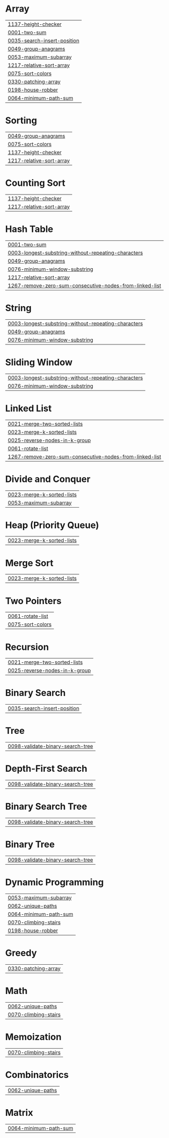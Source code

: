 # Array
|  |
| ------- |
| [1137-height-checker](https://github.com/abhiramreddy1818/DSA/tree/master/1137-height-checker) |
| [0001-two-sum](https://github.com/abhiramreddy1818/DSA/tree/master/0001-two-sum) |
| [0035-search-insert-position](https://github.com/abhiramreddy1818/DSA/tree/master/0035-search-insert-position) |
| [0049-group-anagrams](https://github.com/abhiramreddy1818/DSA/tree/master/0049-group-anagrams) |
| [0053-maximum-subarray](https://github.com/abhiramreddy1818/DSA/tree/master/0053-maximum-subarray) |
| [1217-relative-sort-array](https://github.com/abhiramreddy1818/DSA/tree/master/1217-relative-sort-array) |
| [0075-sort-colors](https://github.com/abhiramreddy1818/DSA/tree/master/0075-sort-colors) |
| [0330-patching-array](https://github.com/abhiramreddy1818/DSA/tree/master/0330-patching-array) |
| [0198-house-robber](https://github.com/abhiramreddy1818/DSA/tree/master/0198-house-robber) |
| [0064-minimum-path-sum](https://github.com/abhiramreddy1818/DSA/tree/master/0064-minimum-path-sum) |


# Sorting
|  |
| ------- |
| [0049-group-anagrams](https://github.com/abhiramreddy1818/DSA/tree/master/0049-group-anagrams) |
| [0075-sort-colors](https://github.com/abhiramreddy1818/DSA/tree/master/0075-sort-colors) |
| [1137-height-checker](https://github.com/abhiramreddy1818/DSA/tree/master/1137-height-checker) |
| [1217-relative-sort-array](https://github.com/abhiramreddy1818/DSA/tree/master/1217-relative-sort-array) |
# Counting Sort
|  |
| ------- |
| [1137-height-checker](https://github.com/abhiramreddy1818/DSA/tree/master/1137-height-checker) |
| [1217-relative-sort-array](https://github.com/abhiramreddy1818/DSA/tree/master/1217-relative-sort-array) |
# Hash Table
|  |
| ------- |
| [0001-two-sum](https://github.com/abhiramreddy1818/DSA/tree/master/0001-two-sum) |
| [0003-longest-substring-without-repeating-characters](https://github.com/abhiramreddy1818/DSA/tree/master/0003-longest-substring-without-repeating-characters) |
| [0049-group-anagrams](https://github.com/abhiramreddy1818/DSA/tree/master/0049-group-anagrams) |
| [0076-minimum-window-substring](https://github.com/abhiramreddy1818/DSA/tree/master/0076-minimum-window-substring) |
| [1217-relative-sort-array](https://github.com/abhiramreddy1818/DSA/tree/master/1217-relative-sort-array) |
| [1267-remove-zero-sum-consecutive-nodes-from-linked-list](https://github.com/abhiramreddy1818/DSA/tree/master/1267-remove-zero-sum-consecutive-nodes-from-linked-list) |
# String
|  |
| ------- |
| [0003-longest-substring-without-repeating-characters](https://github.com/abhiramreddy1818/DSA/tree/master/0003-longest-substring-without-repeating-characters) |
| [0049-group-anagrams](https://github.com/abhiramreddy1818/DSA/tree/master/0049-group-anagrams) |
| [0076-minimum-window-substring](https://github.com/abhiramreddy1818/DSA/tree/master/0076-minimum-window-substring) |
# Sliding Window
|  |
| ------- |
| [0003-longest-substring-without-repeating-characters](https://github.com/abhiramreddy1818/DSA/tree/master/0003-longest-substring-without-repeating-characters) |
| [0076-minimum-window-substring](https://github.com/abhiramreddy1818/DSA/tree/master/0076-minimum-window-substring) |
# Linked List
|  |
| ------- |
| [0021-merge-two-sorted-lists](https://github.com/abhiramreddy1818/DSA/tree/master/0021-merge-two-sorted-lists) |
| [0023-merge-k-sorted-lists](https://github.com/abhiramreddy1818/DSA/tree/master/0023-merge-k-sorted-lists) |
| [0025-reverse-nodes-in-k-group](https://github.com/abhiramreddy1818/DSA/tree/master/0025-reverse-nodes-in-k-group) |
| [0061-rotate-list](https://github.com/abhiramreddy1818/DSA/tree/master/0061-rotate-list) |
| [1267-remove-zero-sum-consecutive-nodes-from-linked-list](https://github.com/abhiramreddy1818/DSA/tree/master/1267-remove-zero-sum-consecutive-nodes-from-linked-list) |
# Divide and Conquer
|  |
| ------- |
| [0023-merge-k-sorted-lists](https://github.com/abhiramreddy1818/DSA/tree/master/0023-merge-k-sorted-lists) |
| [0053-maximum-subarray](https://github.com/abhiramreddy1818/DSA/tree/master/0053-maximum-subarray) |
# Heap (Priority Queue)
|  |
| ------- |
| [0023-merge-k-sorted-lists](https://github.com/abhiramreddy1818/DSA/tree/master/0023-merge-k-sorted-lists) |
# Merge Sort
|  |
| ------- |
| [0023-merge-k-sorted-lists](https://github.com/abhiramreddy1818/DSA/tree/master/0023-merge-k-sorted-lists) |
# Two Pointers
|  |
| ------- |
| [0061-rotate-list](https://github.com/abhiramreddy1818/DSA/tree/master/0061-rotate-list) |
| [0075-sort-colors](https://github.com/abhiramreddy1818/DSA/tree/master/0075-sort-colors) |
# Recursion
|  |
| ------- |
| [0021-merge-two-sorted-lists](https://github.com/abhiramreddy1818/DSA/tree/master/0021-merge-two-sorted-lists) |
| [0025-reverse-nodes-in-k-group](https://github.com/abhiramreddy1818/DSA/tree/master/0025-reverse-nodes-in-k-group) |
# Binary Search
|  |
| ------- |
| [0035-search-insert-position](https://github.com/abhiramreddy1818/DSA/tree/master/0035-search-insert-position) |
# Tree
|  |
| ------- |
| [0098-validate-binary-search-tree](https://github.com/abhiramreddy1818/DSA/tree/master/0098-validate-binary-search-tree) |
# Depth-First Search
|  |
| ------- |
| [0098-validate-binary-search-tree](https://github.com/abhiramreddy1818/DSA/tree/master/0098-validate-binary-search-tree) |
# Binary Search Tree
|  |
| ------- |
| [0098-validate-binary-search-tree](https://github.com/abhiramreddy1818/DSA/tree/master/0098-validate-binary-search-tree) |
# Binary Tree
|  |
| ------- |
| [0098-validate-binary-search-tree](https://github.com/abhiramreddy1818/DSA/tree/master/0098-validate-binary-search-tree) |
# Dynamic Programming
|  |
| ------- |
| [0053-maximum-subarray](https://github.com/abhiramreddy1818/DSA/tree/master/0053-maximum-subarray) |
| [0062-unique-paths](https://github.com/abhiramreddy1818/DSA/tree/master/0062-unique-paths) |
| [0064-minimum-path-sum](https://github.com/abhiramreddy1818/DSA/tree/master/0064-minimum-path-sum) |
| [0070-climbing-stairs](https://github.com/abhiramreddy1818/DSA/tree/master/0070-climbing-stairs) |
| [0198-house-robber](https://github.com/abhiramreddy1818/DSA/tree/master/0198-house-robber) |
# Greedy
|  |
| ------- |
| [0330-patching-array](https://github.com/abhiramreddy1818/DSA/tree/master/0330-patching-array) |
# Math
|  |
| ------- |
| [0062-unique-paths](https://github.com/abhiramreddy1818/DSA/tree/master/0062-unique-paths) |
| [0070-climbing-stairs](https://github.com/abhiramreddy1818/DSA/tree/master/0070-climbing-stairs) |
# Memoization
|  |
| ------- |
| [0070-climbing-stairs](https://github.com/abhiramreddy1818/DSA/tree/master/0070-climbing-stairs) |
# Combinatorics
|  |
| ------- |
| [0062-unique-paths](https://github.com/abhiramreddy1818/DSA/tree/master/0062-unique-paths) |
# Matrix
|  |
| ------- |
| [0064-minimum-path-sum](https://github.com/abhiramreddy1818/DSA/tree/master/0064-minimum-path-sum) |